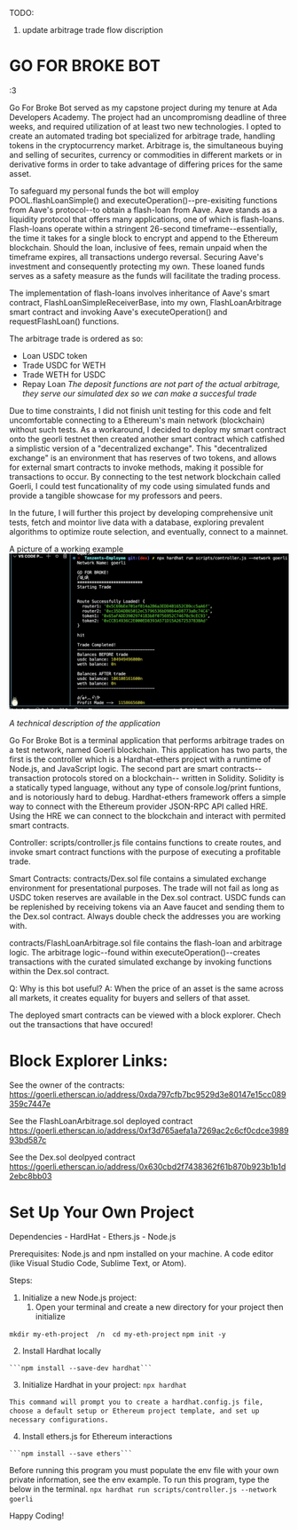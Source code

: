 TODO: 
1. update arbitrage trade flow discription 

# GO FOR BROKE BOT
:3

Go For Broke Bot served as my capstone project during my tenure at Ada Developers Academy. The project had an uncompromisng deadline of three weeks, and required utilization of at least two new technologies. I opted to create an automated trading bot specialized for arbitrage trade, handling tokens in the cryptocurrency market. Arbitrage is, the simultaneous buying and selling of securites, currency or commodities in different markets or in derivative forms in order to take advantage of differing prices for the same asset.

To safeguard my personal funds the bot will employ POOL.flashLoanSimple() and executeOperation()--pre-exisiting functions from Aave's protocol--to obtain a flash-loan from Aave. Aave stands as a liquidity protocol that offers many applications, one of which is flash-loans. Flash-loans operate within a stringent 26-second timeframe--essentially, the time it takes for a single block to encrypt and append to the Ethereum blockchain. Should the loan, inclusive of fees, remain unpaid when the timeframe expires, all transactions undergo reversal. Securing Aave's investment and consequently protecting my own. These loaned funds serves as a safety measure as the funds will facilitate the trading process.

The implementation of flash-loans involves inheritance of Aave's smart contract, FlashLoanSimpleReceiverBase, into my own, FlashLoanArbitrage smart contract and invoking Aave's executeOperation() and requestFlashLoan() functions. 

The arbitrage trade is ordered as so:
- Loan USDC token
- Trade USDC for WETH
- Trade WETH for USDC 
- Repay Loan 
  *The deposit functions are not part of the actual arbitrage, they serve our simulated dex so we can make a succesful trade*


Due to time constraints, I did not finish unit testing for this code and felt uncomfortable connecting to a Ethereum's main network (blockchain) without such tests. As a workaround, I decided to deploy my smart contract onto the georli testnet then created another smart contract which catfished a simplistic version of a "decentralized exchange". This "decentralized exchange" is an environment that has reserves of two tokens, and allows for external smart contracts to invoke methods, making it possible for transactions to occur. By connecting to the test network blockchain called Goerli, I could test funcationality of my code using simulated funds and provide a tangible showcase for my professors and peers.

In the future, I will further this project by developing comprehensive unit tests, fetch and mointor live data with a database, exploring prevalent algorithms to optimize route selection, and eventually, connect to a mainnet. 

A picture of a working example
![alt text](https://github.com/paigepwilcox/Go-For-Broke-Bot/blob/dex/brokebot.png?raw=true)


*A technical description of the application*
  
  Go For Broke Bot is a terminal application that performs arbitrage trades on a test network, named Goerli blockchain. This application has two parts, the first is the controller which is a Hardhat-ethers project with a runtime of Node.js, and JavaScript logic. The second part are smart contracts--transaction protocols stored on a blockchain-- written in Solidity. Solidity is a statically typed language, without any type of console.log/print funtions, and is notoriously hard to debug. Hardhat-ethers framework offers a simple way to connect with the Ethereum provider JSON-RPC API called HRE. Using the HRE we can connect to the blockchain and interact with permited smart contracts.  
  
  Controller:
  scripts/controller.js file contains functions to create routes, and invoke smart contract functions with the purpose of executing a profitable trade.

  Smart Contracts:
  contracts/Dex.sol file contains a simulated exchange environment for presentational purposes. The trade will not fail as long as USDC token reserves are available in the Dex.sol contract. USDC funds can be replenished by receiving tokens via an Aave faucet and sending them to the Dex.sol contract. Always double check the addresses you are working with. 
  
  contracts/FlashLoanArbitrage.sol file contains the flash-loan and arbitrage logic. The arbitrage logic--found within executeOperation()--creates transactions with the curated simulated exchange by invoking functions within the Dex.sol contract. 


  Q: Why is this bot useful?
  A: When the price of an asset is the same across all markets, it creates equality for buyers and sellers of that asset.  


The deployed smart contracts can be viewed with a block explorer.
 Chech out the transactions that have occured!
# Block Explorer Links:
  See the owner of the contracts:
  https://goerli.etherscan.io/address/0xda797cfb7bc9529d3e80147e15cc089359c7447e

  See the FlashLoanArbitrage.sol deployed contract
  https://goerli.etherscan.io/address/0xf3d765aefa1a7269ac2c6cf0cdce398993bd587c

  See the Dex.sol deolpyed contract
  https://goerli.etherscan.io/address/0x630cbd2f7438362f61b870b923b1b1d2ebc8bb03
 


# Set Up Your Own Project
  Dependencies
    - HardHat
    - Ethers.js
    - Node.js

  Prerequisites:
      Node.js and npm installed on your machine.
      A code editor (like Visual Studio Code, Sublime Text, or Atom).
  
  Steps:
  1. Initialize a new Node.js project:
     1. Open your terminal and create a new directory for your project then initialize

  ```mkdir my-eth-project  /n  cd my-eth-project```
  ```npm init -y```


  2. Install Hardhat locally

    ```npm install --save-dev hardhat```


  3. Initialize Hardhat in your project: 
  ```npx hardhat```

    
    This command will prompt you to create a hardhat.config.js file, choose a default setup or Ethereum project template, and set up necessary configurations.


  4. Install ethers.js for Ethereum interactions


    ```npm install --save ethers```


  
  Before running this program you must populate the env file with your own private information, see the env example.
  To run this program, type the below in the terminal.
   `npx hardhat run scripts/controller.js --network goerli`
 







Happy Coding!